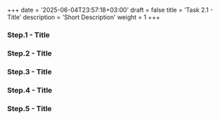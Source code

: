 +++
date = '2025-06-04T23:57:18+03:00'
draft = false
title = 'Task 2.1 - Title'
description = 'Short Description'
weight = 1
+++

### Step.1 - Title

### Step.2 - Title

### Step.3 - Title

### Step.4 - Title

### Step.5 - Title
